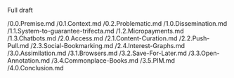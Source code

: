 Full draft

/0.0.Premise.md
/0.1.Context.md
/0.2.Problematic.md
/1.0.Dissemination.md
/1.1.System-to-guarantee-trifecta.md
/1.2.Micropayments.md
/1.3.Chatbots.md
/2.0.Access.md
/2.1.Content-Curation.md
/2.2.Push-Pull.md
/2.3.Social-Bookmarking.md
/2.4.Interest-Graphs.md
/3.0.Assimilation.md
/3.1.Browsers.md
/3.2.Save-For-Later.md
/3.3.Open-Annotation.md
/3.4.Commonplace-Books.md
/3.5.PIM.md
/4.0.Conclusion.md
